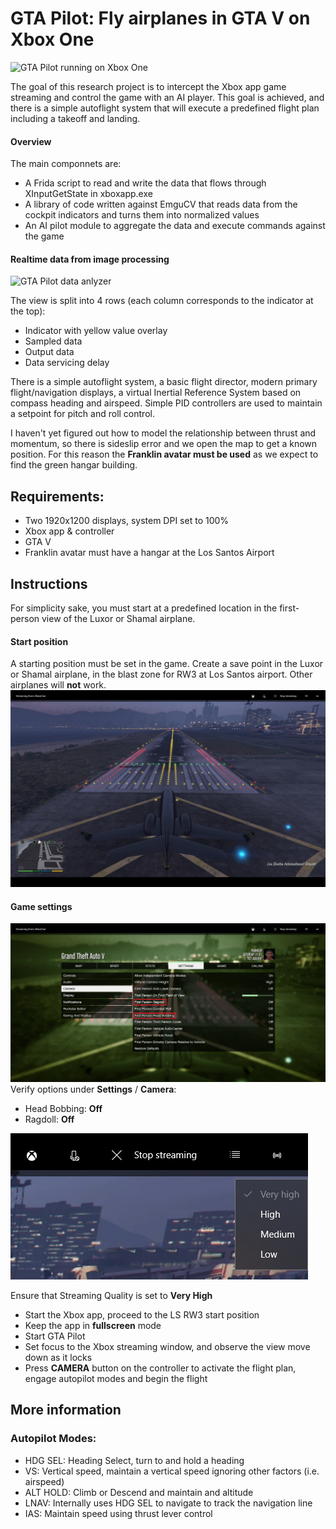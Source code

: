 # GTA Pilot: Fly airplanes in GTA V on Xbox One
![GTA Pilot running on Xbox One](./res/hero1.gif)

The goal of this research project is to intercept the Xbox app game streaming and control the game with an AI player.  This goal is achieved, and there is a simple autoflight system that will execute a predefined flight plan including a takeoff and landing.

#### Overview
The main componnets are:
- A Frida script to read and write the data that flows through XInputGetState in xboxapp.exe
- A library of code written against EmguCV that reads data from the cockpit indicators and turns them into normalized values
- An AI pilot module to aggregate the data and execute commands against the game

#### Realtime data from image processing
![GTA Pilot data anlyzer](./res/analyzer.gif)

The view is split into 4 rows (each column corresponds to the indicator at the top):
- Indicator with yellow value overlay
- Sampled data
- Output data
- Data servicing delay

There is a simple autoflight system, a basic flight director, modern primary flight/navigation displays, a virtual Inertial Reference System based on compass heading and airspeed.  Simple PID controllers are used to maintain a setpoint for pitch and roll control.

I haven't yet figured out how to model the relationship between thrust and momentum, so there is sideslip error and we open the map to get a known position.  For this reason the **Franklin avatar must be used** as we expect to find the green hangar building.

## Requirements:
- Two 1920x1200 displays, system DPI set to 100%
- Xbox app & controller
- GTA V
- Franklin avatar must have a hangar at the Los Santos Airport

## Instructions
For simplicity sake, you must start at a predefined location in the first-person view of the Luxor or Shamal airplane.

#### Start position
A starting position must be set in the game.  Create a save point in the Luxor or Shamal airplane, in the blast zone for RW3 at Los Santos airport.  Other airplanes will **not** work.
![GTA starting position at Runway 3](./res/ls_rw3_start.png)

#### Game settings
![GTA Settings](./res/settings.png)
Verify options under **Settings** / **Camera**:
- Head Bobbing: **Off**
- Ragdoll: **Off**

![Xbox App Streaming Settings](./res/streaming_quality.png)

Ensure that Streaming Quality is set to **Very High**

- Start the Xbox app, proceed to the LS RW3 start position
- Keep the app in **fullscreen** mode
- Start GTA Pilot
- Set focus to the Xbox streaming window, and observe the view move down as it locks
- Press **CAMERA** button on the controller to activate the flight plan, engage autopilot modes and begin the flight

## More information

### Autopilot Modes:
- HDG SEL: Heading Select, turn to and hold a heading
- VS: Vertical speed, maintain a vertical speed ignoring other factors (i.e. airspeed)
- ALT HOLD: Climb or Descend and maintain and altitude
- LNAV: Internally uses HDG SEL to navigate to track the navigation line
- IAS: Maintain speed using thrust lever control